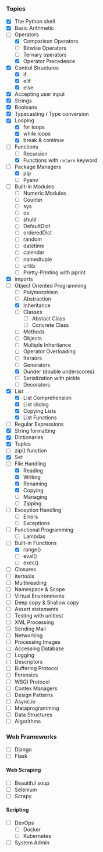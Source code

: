 ### Topics

* [X] The Python shell
* [X] Basic Arithmetic
* [ ] Operators
	* [X] Comparison Operators
	* [ ] Bitwise Operators
	* [ ] Ternary operators
	* [X] Operator Precedence
* [X] Control Structures
	* [X] if
	* [X] elif
	* [X] else
* [X] Accepting user input
* [X] Strings
* [X] Booleans
* [X] Typecasting / Type conversion
* [X] Looping
	* [X] for loops
	* [X] while loops
	* [X] break & continue
* [ ] Functions
	* [ ] Recursion
	* [X] Functions with `return` keyword
* [ ] Package Managers
	* [X] pip
	* [ ] Pyenv
* [ ] Built-in Modules
	* [ ] Numeric Modules
	* [ ] Counter
	* [ ] sys
	* [ ] os
	* [ ] shutil
	* [ ] DefaultDict
	* [ ] orderedDict
	* [ ] random
	* [ ] datetime
	* [ ] calendar
	* [ ] namedtuple
	* [ ] urllib
	* [ ] Pretty-Printing with pprint
* [X] imports
* [ ] Object Oriented Programming
	* [ ] Polymorphism
	* [ ] Abstraction
	* [X] Inheritance
	* [ ] Classes
		* [ ] Abstact Class
		* [ ] Concrete Class
	* [ ] Methods
	* [ ] Objects
	* [ ] Multiple Inheritance
	* [ ] Operator Overloading
	* [ ] Iteraors
	* [ ] Generators
	* [X] Dunder (double underscores)
	* [ ] Serialization with pickle
	* [ ] Decorators
* [X] List
	* [X] List Comprehension
	* [X] List slicing
	* [X] Copying Lists
	* [X] List Functions
* [ ] Regular Expressions
* [X] String formatting
* [X] Dictionaries
* [X] Tuples
* [ ] zip() function
* [X] Set
* [ ] File Handling
	* [X] Reading
	* [X] Writing
	* [X] Renaming
	* [X] Copying
	* [ ] Managing
	* [ ] Zipping
* [ ] Exception Handling
	* [ ] Errors
	* [ ] Exceptions
* [ ] Functional Programming
	* [ ] Lambdas
* [ ] Built-in Functions
	* [X] range()
	* [ ] eval()
	* [ ] exec()
* [ ] Closures
* [ ] itertools
* [ ] Multhreading
* [ ] Namespace & Scope
* [ ] Virtual Environments
* [ ] Deep copy & Shallow copy
* [ ] Assert statements
* [ ] Testing with unittest
* [ ] XML Processing
* [ ] Sending Mail
* [ ] Networking
* [ ] Processing Images
* [ ] Accessing Database
* [ ] Logging
* [ ] Descriptors
* [ ] Buffering Protocol
* [ ] Forensics
* [ ] WSGI Protocol
* [ ] Contex Managers
* [ ] Design Patterns
* [ ] Async.io
* [ ] Metaprogramming
* [ ] Data Structures
* [ ] Algorithms

### Web Frameworks

* [ ] Django
* [ ] Flask

#### Web Scraping

* [ ] Beautiful soup
* [ ] Selenium
* [ ] Scrapy

#### Scripting

* [ ] DevOps
	* [ ] Docker
	* [ ] Kubernetes
* [ ] System Admin
